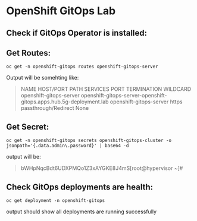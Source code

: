 # OpenShift GitOps Lab

## Check if GitOps Operator is installed:

## Get Routes:
```
oc get -n openshift-gitops routes openshift-gitops-server
```
Output will be somehting like: 
> NAME                      HOST/PORT                                                             PATH   SERVICES                  PORT    TERMINATION            WILDCARD<br>
> openshift-gitops-server   openshift-gitops-server-openshift-gitops.apps.hub.5g-deployment.lab          openshift-gitops-server   https   passthrough/Redirect   None

## Get Secret: 
```
oc get -n openshift-gitops secrets openshift-gitops-cluster -o jsonpath='{.data.admin\.password}' | base64 -d
```
output will be:
> bWHpNqcBdt6UDXPMQo1Z3xAYGKE8J4mS[root@hypervisor ~]#

## Check GitOps deployments are health:
```
oc get deployment -n openshift-gitops
```

output should show all deployments are running successfully 


